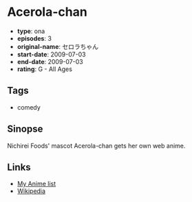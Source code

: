 # Acerola-chan

-   **type**: ona
-   **episodes**: 3
-   **original-name**: セロラちゃん
-   **start-date**: 2009-07-03
-   **end-date**: 2009-07-03
-   **rating**: G - All Ages

## Tags

-   comedy

## Sinopse

Nichirei Foods' mascot Acerola-chan gets her own web anime.

## Links

-   [My Anime list](https://myanimelist.net/anime/33500/Acerola-chan)
-   [Wikipedia](https://ja.wikipedia.org/wiki/%E3%82%A2%E3%82%BB%E3%83%AD%E3%83%A9%E3%81%A1%E3%82%83%E3%82%93)
